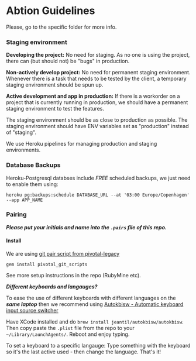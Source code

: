 # Abtion Guidelines

Please, go to the specific folder for more info.


### Staging environment

**Developing the project:** No need for staging. As no one is using the project, there can (but should not) be "bugs" in production.
  
**Non-actively develop project:** No need for permanent staging environment. Whenever there is a task that needs to be tested by the client, a temporary staging environment should be spun up.

**Active development and app in production:** If there is a workorder on a project that is currently running in production, we should have a permanent staging environment to test the features.

The staging environment should be as close to production as possible. The staging environment should have ENV variables set as "production" instead of "staging".

We use Heroku pipelines for managing production and staging environments.

### Database Backups

Heroku-Postgresql databses include *FREE* scheduled backups, we just need to enable them using:

`heroku pg:backups:schedule DATABASE_URL --at '03:00 Europe/Copenhagen' --app APP_NAME`

### Pairing

***Please put your initials and name into the `.pairs` file of this repo.***

#### Install

We are using [git pair script from pivotal-legacy](https://github.com/pivotal-legacy/git_scripts)

```
gem install pivotal_git_scripts
```

See more setup instructions in the repo (RubyMine etc).  

***Different keyboards and langauges?***

To ease the use of different keyboards with different languages on the ***same laptop*** then we recommend using [Autokbisw - Automatic keyboard input source switcher](https://github.com/jeantil/autokbisw)

Have XCode installed and do `brew install jeantil/autokbisw/autokbisw`. Then copy paste the `.plist` file from the repo to your `~/Library/LaunchAgents/`. Reboot and enjoy typing. 

To set a keyboard to a specific langauge: Type something with the keyboard so it's the last active used - then change the language. That's it!




